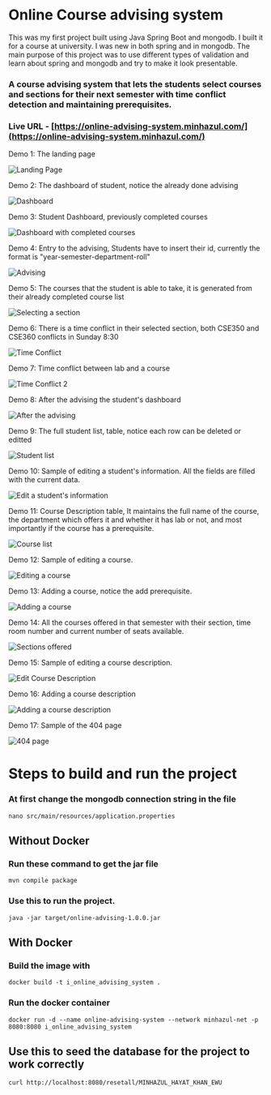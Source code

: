 # Online Course advising system

This was my first project built using Java Spring Boot and mongodb. I built it for a course at university. I was new in both spring and in mongodb. The main purpose of this project was to use different types of validation and learn about spring and mongodb and try to make it look presentable. 

### A course advising system that lets the students select courses and sections for their next semester with time conflict detection and maintaining prerequisites.

### Live URL - [https://online-advising-system.minhazul.com/](https://online-advising-system.minhazul.com/)

Demo 1: The landing page

![Landing Page](https://raw.githubusercontent.com/minhaz1217/Online-Advising-System/master/images/sc1.png)


Demo 2: The dashboard of student, notice the already done advising

![Dashboard](https://raw.githubusercontent.com/minhaz1217/Online-Advising-System/master/images/sc2.png)

Demo 3: Student Dashboard, previously completed courses

![Dashboard with completed courses](https://raw.githubusercontent.com/minhaz1217/Online-Advising-System/master/images/sc3.png)

Demo 4: Entry to the advising, Students have to insert their id, currently the format is "year-semester-department-roll"

![Advising](https://raw.githubusercontent.com/minhaz1217/Online-Advising-System/master/images/sc4.png)

Demo 5: The courses that the student is able to take, it is generated from their already completed course list

![Selecting a section](https://raw.githubusercontent.com/minhaz1217/Online-Advising-System/master/images/sc5.png)

Demo 6: There is a time conflict in their selected section, both CSE350 and CSE360 conflicts in Sunday 8:30

![Time Conflict](https://raw.githubusercontent.com/minhaz1217/Online-Advising-System/master/images/sc6.png)

Demo 7: Time conflict between lab and a course

![Time Conflict 2](https://raw.githubusercontent.com/minhaz1217/Online-Advising-System/master/images/sc7.png)

Demo 8: After the advising the student's dashboard

![After the advising](https://raw.githubusercontent.com/minhaz1217/Online-Advising-System/master/images/sc8.png)

Demo 9: The full student list, table, notice each row can be deleted or editted

![Student list](https://raw.githubusercontent.com/minhaz1217/Online-Advising-System/master/images/sc9.png)

Demo 10: Sample of editing a student's information. All the fields are filled with the current data.

![Edit a student's information](https://raw.githubusercontent.com/minhaz1217/Online-Advising-System/master/images/sc10.png)

Demo 11: Course Description table, It maintains the full name of the course, the department which offers it and whether it has lab or not, and most importantly if the course has a prerequisite.

![Course list](https://raw.githubusercontent.com/minhaz1217/Online-Advising-System/master/images/sc11.png)

Demo 12: Sample of editing a course.

![Editing a course](https://raw.githubusercontent.com/minhaz1217/Online-Advising-System/master/images/sc12.png)

Demo 13: Adding a course, notice the add prerequisite.

![Adding a course](https://raw.githubusercontent.com/minhaz1217/Online-Advising-System/master/images/sc13.png)

Demo 14: All the courses offered in that semester with their section, time room number and current number of seats available.

![Sections offered](https://raw.githubusercontent.com/minhaz1217/Online-Advising-System/master/images/sc15.png)

Demo 15: Sample of editing a course description.

![Edit Course Description](https://raw.githubusercontent.com/minhaz1217/Online-Advising-System/master/images/sc16.png)

Demo 16: Adding a course description

![Adding a course description](https://raw.githubusercontent.com/minhaz1217/Online-Advising-System/master/images/sc17.png)

Demo 17: Sample of the 404 page

![404 page](https://raw.githubusercontent.com/minhaz1217/Online-Advising-System/master/images/sc18.png)

# Steps to build and run the project

### At first change the mongodb connection string in the file
`nano src/main/resources/application.properties`

## Without Docker

### Run these command to get the jar file
`mvn compile package`

### Use this to run the project.
`java -jar target/online-advising-1.0.0.jar`

## With Docker

### Build the image with
`docker build -t i_online_advising_system .`

### Run the docker container
`docker run -d --name online-advising-system --network minhazul-net -p 8080:8080 i_online_advising_system`


## Use this to seed the database for the project to work correctly
`curl http://localhost:8080/resetall/MINHAZUL_HAYAT_KHAN_EWU`